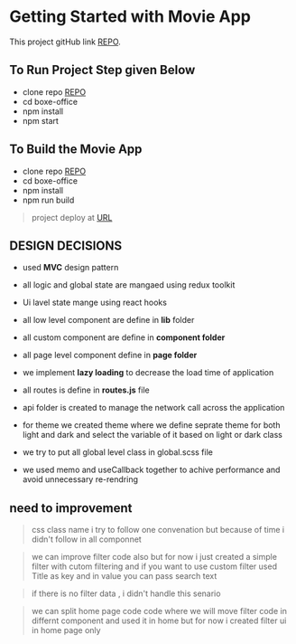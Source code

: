 # Getting Started with Movie App

This project gitHub link [REPO](https://github.com/shanu3742/movie-app).

## To Run Project Step given Below

- clone repo [REPO](https://github.com/shanu3742/movie-app)
- cd boxe-office
- npm install
- npm start

## To Build the Movie App

- clone repo [REPO](https://github.com/shanu3742/movie-app)
- cd boxe-office
- npm install
- npm  run build

>project deploy at [URL](https://66c08579832d574bf2f489f5--dynamic-dolphin-bec04c.netlify.app/)


## DESIGN DECISIONS
- used **MVC** design pattern
- all logic and  global state are mangaed using redux toolkit
- Ui lavel state mange using react hooks 

- all low level component are define in **lib** folder

- all custom component are define in **component folder**
- all page level component define in **page folder**

- we implement **lazy loading** to decrease the load time of application

- all routes is define in **routes.js** file

- api folder is created to manage the network call across the application

- for theme we created theme where we define seprate theme for both light and dark and select the variable of it based on light or dark class

- we try to put all global level class in global.scss file 

- we used memo and useCallback together to achive performance and avoid unnecessary re-rendring



## need to improvement 

> css class name i try to follow one convenation but because of time i didn't follow in all componnet

> we can improve filter code also but for now i just created a simple filter with cutom filtering and if you want to use custom filter used Title as key and in value you can pass search text

> if there is no filter data , i didn't handle this senario


>we can split home page code code where we will move filter code in differnt component and used it in home but for now i created filter ui in home page only